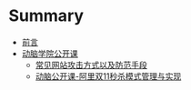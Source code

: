 # Summary

* [前言](README.md)
* [动脑学院公开课](chapter/dongnaoeduo_open/README.md)
    * [常见网站攻击方式以及防范手段](chapter/dongnaoeduo_open/常见网站攻击方式以及防范手段.md)
    * [动脑公开课-阿里双11秒杀模式管理与实现](chapter/dongnaoeduo_open/阿里双11秒杀模式管理与实现.md)

